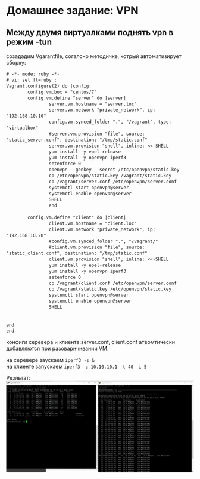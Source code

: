 # Домашнее задание: VPN

##  Между двумя виртуалками поднять vpn в режим -tun

созададим Vgarantfile, согалсно методичке, котрый автоматизирует сборку:  

~~~
# -*- mode: ruby -*-
# vi: set ft=ruby :
Vagrant.configure(2) do |config|
        config.vm.box = "centos/7"
        config.vm.define "server" do |server|
                server.vm.hostname = "server.loc"
                server.vm.network "private_network", ip: "192.168.10.10"
                config.vm.synced_folder ".", "/vagrant", type: "virtualbox"
                #server.vm.provision "file", source: "static_server.conf", destination: "/tmp/static.conf"
                server.vm.provision "shell", inline: <<-SHELL
                yum install -y epel-release
                yum install -y openvpn iperf3
                setenforce 0
                openvpn --genkey --secret /etc/openvpn/static.key
                cp /etc/openvpn/static.key /vagrant/static.key
                cp /vagrant/server.conf /etc/openvpn/server.conf
                systemctl start openvpn@server
                systemctl enable openvpn@server
                SHELL
                end

        config.vm.define "client" do |client|
                client.vm.hostname = "client.loc"
                client.vm.network "private_network", ip: "192.168.10.20"
                #config.vm.synced_folder ".", "/vagrant/"
                #client.vm.provision "file", source: "static_client.conf", destination: "/tmp/static.conf"
                client.vm.provision "shell", inline: <<-SHELL
                yum install -y epel-release
                yum install -y openvpn iperf3
                setenforce 0
                cp /vagrant/client.conf /etc/openvpn/server.conf
                cp /vagrant/static.key /etc/openvpn/static.key
                systemctl start openvpn@server
                systemctl enable openvpn@server
                SHELL


end
end
~~~

конфиги серевера и клиента:server.conf, client.conf атвомтически добавляются при разоваричивании VM.  

на серевере заускаем `iperf3 -s &`  
на клиенте запускаем `iperf3 -c 10.10.10.1 -t 40 -i 5`

Резльтат:
![картинка1](https://github.com/Rustam-Sibagatullin/dz24/blob/master/dev%20tap.JPG "iper tun mode")


